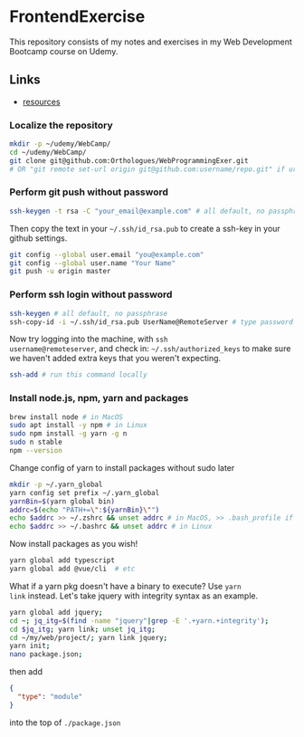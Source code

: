 # FrontendExercise

This repository consists of my notes and exercises in my Web Development Bootcamp course on Udemy.

## Links

-   [resources](https://www.appbrewery.co/p/web-development-course-resources/)

### Localize the repository

```bash
mkdir -p ~/udemy/WebCamp/
cd ~/udemy/WebCamp/
git clone git@github.com:Orthologues/WebProgrammingExer.git
# OR "git remote set-url origin git@github.com:username/repo.git" if url needs to be changed
```

### Perform git push without password

```bash
ssh-keygen -t rsa -C "your_email@example.com" # all default, no passphrase
```

Then copy the text in your `~/.ssh/id_rsa.pub` to create a ssh-key in your github settings.

```bash
git config --global user.email "you@example.com"
git config --global user.name "Your Name"
git push -u origin master
```

### Perform ssh login without password

```bash
ssh-keygen # all default, no passphrase
ssh-copy-id -i ~/.ssh/id_rsa.pub UserName@RemoteServer # type password at the remote server
```

Now try logging into the machine, with <code>ssh username@remoteserver</code>, and check in:
<code>~/.ssh/authorized_keys</code> to make sure we haven't added extra keys that you weren't expecting.

```bash
ssh-add # run this command locally
```

### Install node.js, npm, yarn and packages

```bash
brew install node # in MacOS
sudo apt install -y npm # in Linux
sudo npm install -g yarn -g n
sudo n stable
npm --version
```

Change config of yarn to install packages without sudo later

```bash
mkdir -p ~/.yarn_global
yarn config set prefix ~/.yarn_global
yarnBin=$(yarn global bin)
addrc=$(echo "PATH+=\":${yarnBin}\"")
echo $addrc >> ~/.zshrc && unset addrc # in MacOS, >> .bash_profile if bash is used in terminal
echo $addrc >> ~/.bashrc && unset addrc # in Linux
```

Now install packages as you wish!

```bash
yarn global add typescript
yarn global add @vue/cli  # etc
```

What if a yarn pkg doesn't have a binary to execute? Use <code>yarn link</code> instead. Let's take jquery with integrity syntax as an example.
```bash
yarn global add jquery;
cd ~; jq_itg=$(find -name "jquery"|grep -E '.+yarn.+integrity');
cd $jq_itg; yarn link; unset jq_itg;
cd ~/my/web/project/; yarn link jquery;
yarn init;
nano package.json;
```
then add
```json
{
  "type": "module"
}
```
into the top of <code>./package.json</code>
